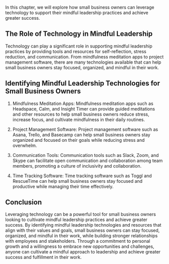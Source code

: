
In this chapter, we will explore how small business owners can leverage technology to support their mindful leadership practices and achieve greater success.

The Role of Technology in Mindful Leadership
--------------------------------------------

Technology can play a significant role in supporting mindful leadership practices by providing tools and resources for self-reflection, stress reduction, and communication. From mindfulness meditation apps to project management software, there are many technologies available that can help small business owners stay focused, organized, and mindful in their work.

Identifying Mindful Leadership Technologies for Small Business Owners
---------------------------------------------------------------------

1. Mindfulness Meditation Apps: Mindfulness meditation apps such as Headspace, Calm, and Insight Timer can provide guided meditations and other resources to help small business owners reduce stress, increase focus, and cultivate mindfulness in their daily routines.

2. Project Management Software: Project management software such as Asana, Trello, and Basecamp can help small business owners stay organized and focused on their goals while reducing stress and overwhelm.

3. Communication Tools: Communication tools such as Slack, Zoom, and Skype can facilitate open communication and collaboration among team members, promoting a culture of inclusivity and collaboration.

4. Time Tracking Software: Time tracking software such as Toggl and RescueTime can help small business owners stay focused and productive while managing their time effectively.

Conclusion
----------

Leveraging technology can be a powerful tool for small business owners looking to cultivate mindful leadership practices and achieve greater success. By identifying mindful leadership technologies and resources that align with their values and goals, small business owners can stay focused, organized, and mindful in their work, while building stronger relationships with employees and stakeholders. Through a commitment to personal growth and a willingness to embrace new opportunities and challenges, anyone can cultivate a mindful approach to leadership and achieve greater success and fulfillment in their work.
